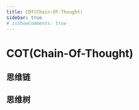 ```yaml
---
title: COT(Chain-Of-Thought)
sidebar: true
# isShowComments: true
---
```

# COT(Chain-Of-Thought)

<ClientOnly>
<title-pv/>
</ClientOnly>

## 思维链

## 思维树


<ClientOnly>
  <leave/>
</ClientOnly/>


